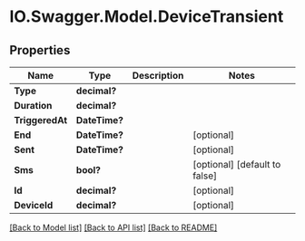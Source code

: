 # IO.Swagger.Model.DeviceTransient
## Properties

Name | Type | Description | Notes
------------ | ------------- | ------------- | -------------
**Type** | **decimal?** |  | 
**Duration** | **decimal?** |  | 
**TriggeredAt** | **DateTime?** |  | 
**End** | **DateTime?** |  | [optional] 
**Sent** | **DateTime?** |  | [optional] 
**Sms** | **bool?** |  | [optional] [default to false]
**Id** | **decimal?** |  | [optional] 
**DeviceId** | **decimal?** |  | [optional] 

[[Back to Model list]](../README.md#documentation-for-models) [[Back to API list]](../README.md#documentation-for-api-endpoints) [[Back to README]](../README.md)

